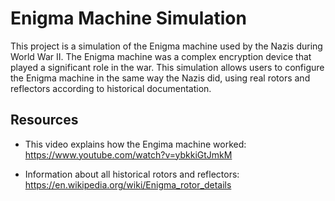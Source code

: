 # Enigma Machine Simulation
This project is a simulation of the Enigma machine used by the Nazis during World War II. The Enigma machine was a complex encryption device that played a significant role in the war. This simulation allows users to configure the Enigma machine in the same way the Nazis did, using real rotors and reflectors according to historical documentation.

## Resources
* This video explains how the Engima machine worked:<br>
https://www.youtube.com/watch?v=ybkkiGtJmkM<br>

* Information about all historical rotors and reflectors:<br>
https://en.wikipedia.org/wiki/Enigma_rotor_details

